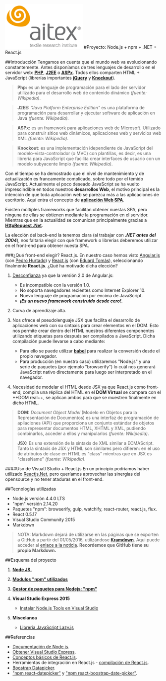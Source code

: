 ![logo_aitex.png](nodejs/images/logo_aitex_min.png "Logotipo de Aitex")
#Proyecto: Node.js + npm + .NET + React.js

##Introducción
Tengamos en cuenta que el mundo web va evolucionando constantemente. Antes disponíamos de tres lenguajes de desarrollo en el servidor web: **[PHP][enlacePHP]**, **[J2EE][enlaceJ2EE]** o **[ASPx][enlaceASPNET]**. Todos ellos comparten HTML + JavaScript (librerías importantes **[jQuery][enlaceJQUERY]** y **[Knockout][enlaceKNOCKOUT]**).
> **Php:** es un lenguaje de programación para el lado der servidor utilizado para el desarrollo web de contenido dinámico *(fuente: Wikipedia)*.
  
> **J2EE:** *"Java Platform Enterprise Edition"* es una plataforma de programación para desarrollar y ejecutar software de aplicación en Java *(fuente: Wikipedia)*.  
  
> **ASPx:** es un framework para aplicaciones web de Microsoft. Utilizado para construir sitios web dinámicos, aplicaciones web y servicios web XML *(fuente: Wikipedia)*.  
  
> **Knockout:** es una implementación idependiente de JavaScript del modelo-vista-controlador (o MVC) con plantillas, es decir, es una librería para JavaScript que facilita crear interfaces de usuario con un modelo subyacente limpio *(fuente: Wikipedia)*.  

Con el tiempo se ha demostrado que el nivel de mantenimiento y de actualización es francamente complicado, sobre todo por el temido JavaScript. Actualmente el poco deseado JavaScript se ha vuelto imprescindible en todos nuestros **desarrollos Web**, el motivo principal es la intención de que toda aplicación web se parezca más a las aplicaciones de escritorio. Aquí entra el concepto de **[aplicación Web SPA][enlaceWEBSPA]**.  

Existen múltiples frameworks que facilitan obtener nuestas SPA, pero ninguna de ellas se obtienen mediante la programación en el servidor. Mientras que en la actualidad se comunican principalmente gracias a **[HttpRequest .Net][enlaceHTTPREQUEST]**.  

La elección del back-end la tenemos clara (al trabajar con ***.NET antes del 2004***), nos faltaría elegir con qué framework o librerías deberemos utilizar en el front-end para obtener nuesta SPA.  

###¿Qué front-end elegir? React.js.
En nuestro caso hemos visto [Angular.js][enlaceANGULAR] (con [Pedro Hurtado][enlacePEDROHURTADO]) y [React.js][enlaceREACT] (con [Eduard Tomás][enlaceEDUARD]), seleccionando finalmente **React.js**. ¿Qué ha motivado dicha elección? 

1. [Desconfianza][enlaceDESCONF] ya que la versión 2.0 de Angular.js:  

    + Es incompatible con la versión 1.0.
    + No soporta navegadores recientes como Internet Explorer 10.
    + Nuevo lenguaje de programación por encima de JavaScript.
    + ***¡Es un nuevo framework construido desde cero!***.  

2. Curva de aprendizaje alta.

3. Nos ofrece el pseudolenguaje JSX que facilita el desarrollo de aplicaciones web con su sintaxis para crear elementos en el DOM. Esto nos permite crear dentro del HTML nuestros diferentes componentes utilizando etiquetas para después ser compilados a JavaScript. Dicha compilación puede llevarse a cabo mediante:
	+ Para ello se puede utilizar **[babel][enlaceBabel]** para realizar la conversión desde el propio navegador.
	+ Para producción (en nuestro caso) utilizaremos "Node.js" y una serie de paquetes (por ejemplo "browserify") lo cuál nos generará JavaScript nativo directamente para luego ser interpretado en el navegador.  

4. Necesidad de modelar el HTML desde JSX ya que React.js como front-end, compila una réplica del HTML en el **DOM Virtual** se compara con el ++DOM real++, se aplican ambos para que se muestren finalmente en dicho HTML.
> **DOM:** *Document Object Model* (Modelo en Objetos para la Representación de Documentos) es una interfaz de programación de apliaciones (API) que proporciona un conjunto estándar de objetos para representar documentos HTML, XHTML y XML, pudiendo combinarlos, acceder a ellos y manipularlos *(fuente: Wikipedia)*.  
>
> **JSX:** Es una extensión de la sintaxis de XML similar a ECMAScript. Tanto la sintaxis de JSX y HTML son similares pero difieren: en el uso de atributos de clase en HTML es "class" mientras que en JSX es "className" *(fuente: Wikipedia)*. 

####Uso de Visuatl Studio + React.js
En un principio podríamos haber utilizado [Reactjs.Net][enlaceREACTJSNET], pero queríamos aprovechar las sinergias del opensource y no tener ataduras en el front-end.  

##Tecnologías utilizadas
+ Node.js versión 4.4.0 LTS
+ "npm" versión 2.14.20
+ Paquetes "npm": browserify, gulp, watchify, react-router, react.js, flux.
+ React 0.5.17
+ Visual Studio Community 2015
+ Markdown  


> NOTA: Markdown dejará de utilizarse en las páginas que se exporten a GitHub a partir del 01/05/2016, utilizándose [**Kramdown**][enlaceKRAMDOWN]. Aqui puede acceder al [enlace a la noticia](https://help.github.com/articles/updating-your-markdown-processor-to-kramdown/). **Recordemos que GitHub tiene su propio Markdown.**

##Esquema del proyecto
1. [**Node JS.**](/nodejs/README.md)

2. [**Modulos "npm" utilizados**](/npm/nodejs_packages/README.md)

3. [**Gestor de paquetes para Nodejs: "npm"**](/npm/README.md)

4. **Visual Studio Express 2015**  

	+ [Instalar Node.js Tools en Visual Studio](visualStudio/01_pluginNodejs.md)  

5. **Miscelanea**
    + [Librería JavaScript Lazy.js](http://danieltao.com/lazy.js/docs/)  

##Referencias
+ [Documentación de Node.js](https://nodejs.org/dist/latest-v4.x/docs/api/).
+ [Obtener Visual Studio Express](https://www.visualstudio.com/es-es/features/node-js-vs.aspx).
+ [Conceptos básicos de React.js](https://platzi.com/blog/conceptos-basicos-reactjs/).
+ Herramientas de integración en React.js - [compilación de React.js](http://facebook.github.io/react/docs/tooling-integration.html).
+ [Boostrap Datapicker](http://bootstrap-datepicker.readthedocs.io/en/latest/). 
+ ["npm react-datepicker"](https://github.com/Hacker0x01/react-datepicker) y ["npm react-boostrap-date-picker"](https://www.npmjs.com/package/react-bootstrap-date-picker).

<!-- Referencias y enlaces utilizados en el texto -->
[enlacePHP]:http://php.net/manual/es/index.php
[enlaceJ2EE]:http://www.oracle.com/technetwork/java/javaee/overview/index.html
[enlaceASPNET]:http://www.asp.net/
[enlaceJQUERY]:http://jquery.com/
[enlaceKNOCKOUT]:http://knockoutjs.com/
[enlaceWEBSPA]:http://www.campusmvp.es/recursos/post/Video-que-son-las-Single-Page-Applications.aspx
[enlaceHTTPREQUEST]:https://es.wikipedia.org/wiki/XMLHttpRequest
[enlaceANGULAR]:https://angularjs.org/
[enlacePEDROHURTADO]:https://es.linkedin.com/in/pedro-hurtado-4149782b
[enlaceREACT]:https://facebook.github.io/react/
[enlaceEDUARD]:https://es.linkedin.com/in/etomas/es
[enlaceDESCONF]:https://www.campusmvp.es/recursos/post/191%3bDebo-aprender-AngularJS-ahora-o-esperar-a-AngularJS-20.aspx
[enlaceREACTJSNET]:http://reactjs.net/
[enlaceKRAMDOWN]:http://kramdown.gettalong.org/
[enlaceBabel]:https://babeljs.io/docs/plugins/transform-react-jsx/
